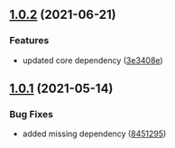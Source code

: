 ## [1.0.2](https://github.com/thecogworks/Cogworks.AzureSearch.IoC.LightInject/compare/1.0.1...1.0.2) (2021-06-21)


### Features

* updated core dependency ([3e3408e](https://github.com/thecogworks/Cogworks.AzureSearch.IoC.LightInject/commit/3e3408e17d2ea1f6ed65f08935e7e4d70f3ed668))



## [1.0.1](https://github.com/thecogworks/Cogworks.AzureSearch.IoC.LightInject/compare/8451295f83e0870c67ca7c15d1dd918bbea5bf0a...1.0.1) (2021-05-14)


### Bug Fixes

* added missing dependency ([8451295](https://github.com/thecogworks/Cogworks.AzureSearch.IoC.LightInject/commit/8451295f83e0870c67ca7c15d1dd918bbea5bf0a))



